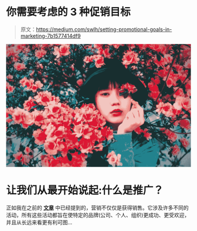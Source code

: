 # 你需要考虑的 3 种促销目标

> 原文：<https://medium.com/swlh/setting-promotional-goals-in-marketing-7b1577414df9>

![](img/154637ae2f7de8e44f8e4ba617f9c952.png)

# 让我们从最开始说起:什么是推广？

正如我在之前的 [**文章**](https://www.linamileskaite.com/what-is-marketing-really/) 中已经提到的，营销不仅仅是获得销售。它涉及许多不同的活动，所有这些活动都旨在使特定的品牌(公司、个人、组织)更成功、更受欢迎，并且从长远来看更有利可图…